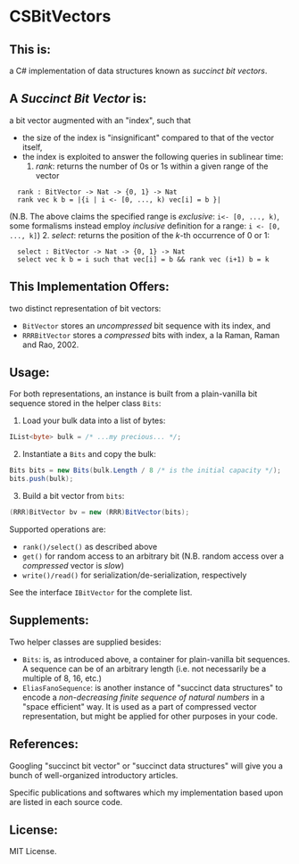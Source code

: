 CSBitVectors
============

This is:
---
a C# implementation of data structures known as _succinct bit vectors_.

A _Succinct Bit Vector_ is:
---
a bit vector augmented with an "index", such that
- the size of the index is "insignificant" compared to that of the vector itself,
- the index is exploited to answer the following queries in sublinear time:
  1. _rank_: returns the number of 0s or 1s within a given range of the vector   
```
  rank : BitVector -> Nat -> {0, 1} -> Nat
  rank vec k b = |{i | i <- [0, ..., k) vec[i] = b }|
```
  (N.B. The above claims the specified range is _exclusive_: `i<- [0, ..., k)`,
   some formalisms instead employ _inclusive_ definition for a range: `i <- [0, ..., k]`)
  2. _select_: returns the position of the _k_-th occurrence of 0 or 1: 
````
  select : BitVector -> Nat -> {0, 1} -> Nat
  select vec k b = i such that vec[i] = b && rank vec (i+1) b = k
````

This Implementation Offers:
---
two distinct representation of bit vectors:

- `BitVector` stores an _uncompressed_ bit sequence with its index, and
- `RRRBitVector` stores a _compressed_ bits with index, a la Raman, Raman and Rao, 2002.

Usage:
---
For both representations, an instance is built from a plain-vanilla bit sequence
stored in the helper class `Bits`:

1. Load your bulk data into a list of bytes: 
```cs
IList<byte> bulk = /* ...my precious... */;
```
2. Instantiate a `Bits` and copy the bulk:
```cs
Bits bits = new Bits(bulk.Length / 8 /* is the initial capacity */);
bits.push(bulk);
```
3. Build a bit vector from `bits`:
```cs
(RRR)BitVector bv = new (RRR)BitVector(bits);
```

Supported operations are:

- `rank()/select()` as described above
- `get()` for random access to an arbitrary bit (N.B. random access over a _compressed_ vector is _slow_)
- `write()/read()` for serialization/de-serialization, respectively

See the interface `IBitVector` for the complete list.

Supplements:
---
Two helper classes are supplied besides:

- `Bits`: is, as introduced above, a container for plain-vanilla bit sequences.
  A sequence can be of an arbitrary length (i.e. not necessarily be a multiple of 8, 16, etc.)
- `EliasFanoSequence`: is another instance of "succinct data structures" to encode a
  _non-decreasing_ _finite_ _sequence_ _of_ _natural_ _numbers_ in a "space efficient" way.
  It is used as a part of compressed vector representation, but might be applied for other purposes in your code.

References:
---
Googling "succinct bit vector" or "succinct data structures" will give you a bunch of
well-organized introductory articles.

Specific publications and softwares which my implementation based upon are
listed in each source code.

License:
---
MIT License.

